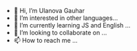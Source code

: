 - 👋 Hi, I’m Ulanova Gauhar
- 👀 I’m interested in  other languages...
- 🌱 I’m currently learning JS and English ...
- 💞️ I’m looking to collaborate on ...
- 📫 How to reach me ...

<!---
UlanovaGauhar/UlanovaGauhar is a ✨ special ✨ repository because its `README.md` (this file) appears on your GitHub profile.
You can click the Preview link to take a look at your changes.
--->
